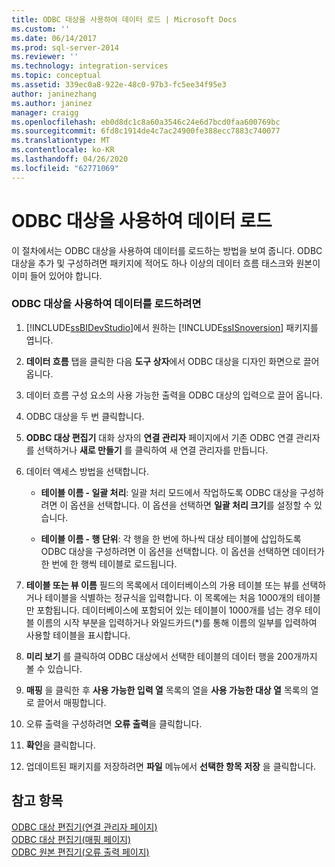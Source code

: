 ```yaml
---
title: ODBC 대상을 사용하여 데이터 로드 | Microsoft Docs
ms.custom: ''
ms.date: 06/14/2017
ms.prod: sql-server-2014
ms.reviewer: ''
ms.technology: integration-services
ms.topic: conceptual
ms.assetid: 339ec0a8-922e-48c0-97b3-fc5ee34f95e3
author: janinezhang
ms.author: janinez
manager: craigg
ms.openlocfilehash: eb0d8dc1c8a60a3546c24e6d7bcd0faa600769bc
ms.sourcegitcommit: 6fd8c1914de4c7ac24900fe388ecc7883c740077
ms.translationtype: MT
ms.contentlocale: ko-KR
ms.lasthandoff: 04/26/2020
ms.locfileid: "62771069"
---
```

# <a name="load-data-by-using-the-odbc-destination"></a>ODBC 대상을 사용하여 데이터 로드
  이 절차에서는 ODBC 대상을 사용하여 데이터를 로드하는 방법을 보여 줍니다. ODBC 대상을 추가 및 구성하려면 패키지에 적어도 하나 이상의 데이터 흐름 태스크와 원본이 이미 들어 있어야 합니다.  
  
### <a name="to-load-data-using-an-odbc-destination"></a>ODBC 대상을 사용하여 데이터를 로드하려면  
  
1.  [!INCLUDE[ssBIDevStudio](../../includes/ssbidevstudio-md.md)]에서 원하는 [!INCLUDE[ssISnoversion](../../includes/ssisnoversion-md.md)] 패키지를 엽니다.  
  
2.  **데이터 흐름** 탭을 클릭한 다음 **도구 상자**에서 ODBC 대상을 디자인 화면으로 끌어 옵니다.  
  
3.  데이터 흐름 구성 요소의 사용 가능한 출력을 ODBC 대상의 입력으로 끌어 옵니다.  
  
4.  ODBC 대상을 두 번 클릭합니다.  
  
5.  **ODBC 대상 편집기** 대화 상자의 **연결 관리자** 페이지에서 기존 ODBC 연결 관리자를 선택하거나 **새로 만들기** 를 클릭하여 새 연결 관리자를 만듭니다.  
  
6.  데이터 액세스 방법을 선택합니다.  
  
    -   **테이블 이름 - 일괄 처리**: 일괄 처리 모드에서 작업하도록 ODBC 대상을 구성하려면 이 옵션을 선택합니다. 이 옵션을 선택하면 **일괄 처리 크기**를 설정할 수 있습니다.  
  
    -   **테이블 이름 - 행 단위**: 각 행을 한 번에 하나씩 대상 테이블에 삽입하도록 ODBC 대상을 구성하려면 이 옵션을 선택합니다. 이 옵션을 선택하면 데이터가 한 번에 한 행씩 테이블로 로드됩니다.  
  
7.  **테이블 또는 뷰 이름** 필드의 목록에서 데이터베이스의 가용 테이블 또는 뷰를 선택하거나 테이블을 식별하는 정규식을 입력합니다. 이 목록에는 처음 1000개의 테이블만 포함됩니다. 데이터베이스에 포함되어 있는 테이블이 1000개를 넘는 경우 테이블 이름의 시작 부분을 입력하거나 와일드카드(*)를 통해 이름의 일부를 입력하여 사용할 테이블을 표시합니다.  
  
8.  **미리 보기** 를 클릭하여 ODBC 대상에서 선택한 테이블의 데이터 행을 200개까지 볼 수 있습니다.  
  
9. **매핑** 을 클릭한 후 **사용 가능한 입력 열** 목록의 열을 **사용 가능한 대상 열** 목록의 열로 끌어서 매핑합니다.  
  
10. 오류 출력을 구성하려면 **오류 출력**을 클릭합니다.  
  
11. **확인**을 클릭합니다.  
  
12. 업데이트된 패키지를 저장하려면 **파일** 메뉴에서 **선택한 항목 저장** 을 클릭합니다.  
  
## <a name="see-also"></a>참고 항목  
 [ODBC 대상 편집기&#40;연결 관리자 페이지&#41;](../odbc-destination-editor-connection-manager-page.md)   
 [ODBC 대상 편집기&#40;매핑 페이지&#41;](../odbc-destination-editor-mappings-page.md)   
 [ODBC 원본 편집기&#40;오류 출력 페이지&#41;](../odbc-source-editor-error-output-page.md)  
  
  

